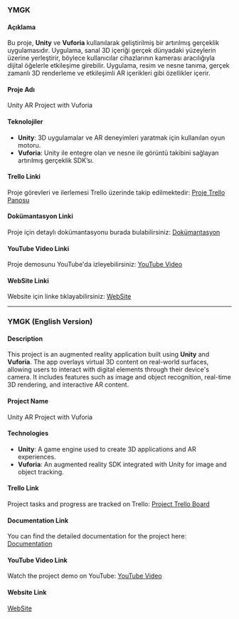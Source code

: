 ### **YMGK**

#### **Açıklama**
Bu proje, **Unity** ve **Vuforia** kullanılarak geliştirilmiş bir artırılmış gerçeklik uygulamasıdır. Uygulama, sanal 3D içeriği gerçek dünyadaki yüzeylerin üzerine yerleştirir, böylece kullanıcılar cihazlarının kamerası aracılığıyla dijital öğelerle etkileşime girebilir. Uygulama, resim ve nesne tanıma, gerçek zamanlı 3D renderleme ve etkileşimli AR içerikleri gibi özellikler içerir.

#### **Proje Adı**
Unity AR Project with Vuforia  

#### **Teknolojiler**
- **Unity**: 3D uygulamalar ve AR deneyimleri yaratmak için kullanılan oyun motoru.
- **Vuforia**: Unity ile entegre olan ve nesne ile görüntü takibini sağlayan artırılmış gerçeklik SDK’sı.

#### **Trello Linki**
Proje görevleri ve ilerlemesi Trello üzerinde takip edilmektedir: [Proje Trello Panosu](https://trello.com/b/jzWtBNmz/ymgk)

#### **Dokümantasyon Linki**
Proje için detaylı dokümantasyonu burada bulabilirsiniz: [Dokümantasyon](https://drive.google.com/drive/u/0/folders/18Av5snbUFKF8PS9uWRBsYLTcO8ZAqIJj)

#### **YouTube Video Linki**
Proje demosunu YouTube'da izleyebilirsiniz: [YouTube Video](https://youtu.be/-bQ5u_fxDDk)

#### **WebSite Linki**
Website için linke tıklayabilirsiniz: [WebSite](https://muhammedsametakgul.github.io/YMGK/)

---

### **YMGK (English Version)**

#### **Description**
This project is an augmented reality application built using **Unity** and **Vuforia**. The app overlays virtual 3D content on real-world surfaces, allowing users to interact with digital elements through their device's camera. It includes features such as image and object recognition, real-time 3D rendering, and interactive AR content.

#### **Project Name**
Unity AR Project with Vuforia  

#### **Technologies**
- **Unity**: A game engine used to create 3D applications and AR experiences.
- **Vuforia**: An augmented reality SDK integrated with Unity for image and object tracking.

#### **Trello Link**
Project tasks and progress are tracked on Trello: [Project Trello Board](https://trello.com/b/jzWtBNmz/ymgk)

#### **Documentation Link**
You can find the detailed documentation for the project here: [Documentation](https://drive.google.com/drive/u/0/folders/18Av5snbUFKF8PS9uWRBsYLTcO8ZAqIJj)

#### **YouTube Video Link**
Watch the project demo on YouTube: [YouTube Video](https://youtu.be/-bQ5u_fxDDk)

#### **Website Link**
[WebSite](https://muhammedsametakgul.github.io/YMGK/)
